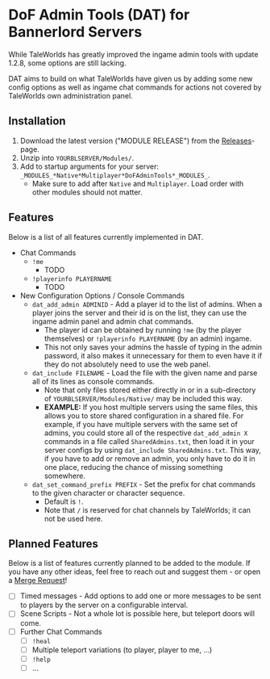 # DoF Admin Tools (DAT) for Bannerlord Servers

While TaleWorlds has greatly improved the ingame admin tools with update 1.2.8, some options are still lacking. 

DAT aims to build on what TaleWorlds have given us by adding some new config options as well as ingame chat commands for actions not covered by TaleWorlds own administration panel.

## Installation
1. Download the latest version ("MODULE RELEASE") from the [Releases](https://gitlab.com/Krex/dofadmintools/-/releases)-page.
2. Unzip into `YOURBLSERVER/Modules/`.
3. Add to startup arguments for your server: `_MODULES_*Native*Multiplayer*DoFAdminTools*_MODULES_`.
    - Make sure to add after `Native` and `Multiplayer`. Load order with other modules should not matter.

## Features

Below is a list of all features currently implemented in DAT.

- Chat Commands
  - `!me`
    - TODO
  - `!playerinfo PLAYERNAME`
    - TODO
- New Configuration Options / Console Commands
  - `dat_add_admin ADMINID` - Add a player id to the list of admins. When a player joins the server and their id is on the list, they can use the ingame admin panel and admin chat commands.
    - The player id can be obtained by running `!me` (by the player themselves) or `!playerinfo PLAYERNAME` (by an admin) ingame.
    - This not only saves your admins the hassle of typing in the admin password, it also makes it unnecessary for them to even have it if they do not absolutely need to use the web panel.
  - `dat_include FILENAME` - Load the file with the given name and parse all of its lines as console commands.
    - Note that only files stored either directly in or in a sub-directory of `YOURBLSERVER/Modules/Native/` may be included this way.
    - **EXAMPLE:** If you host multiple servers using the same files, this allows you to store shared configuration in a shared file. For example, if you have multiple servers with the same set of admins, you could store all of the respective `dat_add_admin X` commands in a file called `SharedAdmins.txt`, then load it in your server configs by using `dat_include SharedAdmins.txt`. This way, if you have to add or remove an admin, you only have to do it in one place, reducing the chance of missing something somewhere.
  - `dat_set_command_prefix PREFIX` - Set the prefix for chat commands to the given character or character sequence. 
    - Default is `!`.
    - Note that `/` is reserved for chat channels by TaleWorlds; it can not be used here.

## Planned Features

Below is a list of features currently planned to be added to the module. If you have any other ideas, feel free to reach out and suggest them - or open a [Merge Request](https://gitlab.com/Krex/dofadmintools/-/merge_requests)!

- [ ] Timed messages - Add options to add one or more messages to be sent to players by the server on a configurable interval. 
- [ ] Scene Scripts - Not a whole lot is possible here, but teleport doors will come.
- [ ] Further Chat Commands
  - [ ] `!heal`
  - [ ] Multiple teleport variations (to player, player to me, ...)
  - [ ] `!help`
  - [ ] ...
